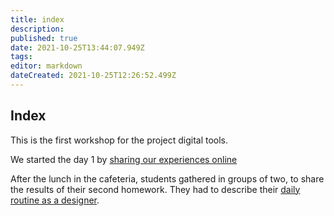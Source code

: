 ```yaml
---
title: index
description: 
published: true
date: 2021-10-25T13:44:07.949Z
tags: 
editor: markdown
dateCreated: 2021-10-25T12:26:52.499Z
---
```


## Index
This is the first workshop for the project digital tools.

We started the day 1 by [sharing our experiences online](/en/tallinn-workshop/sharing-experiences)

After the lunch in the cafeteria, students gathered in groups of two, to share the results of their second homework. They had to describe their [daily routine as a designer](/en/tallinn-workshop/from-daily-routine-to-theme). 
